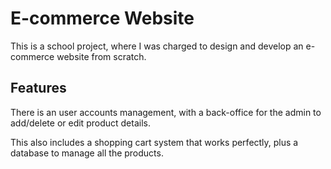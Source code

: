 # E-commerce Website

This is a school project, where I was charged to design and develop an e-commerce website from scratch.

## Features

There is an user accounts management, with a back-office for the admin to add/delete or edit product details.

This also includes a shopping cart system that works perfectly, plus a database to manage all the products.
